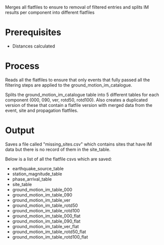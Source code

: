 Merges all flatfiles to ensure to removal of filtered entries and splits IM results per component into different flatfiles

# Prerequisites

- Distances calculated

# Process

Reads all the flatfiles to ensure that only events that fully passed all the filtering steps are applied to the ground_motion_im_catalogue.

Splits the ground_motion_im_catalogue table into 5 different tables for each component (000, 090, ver, rotd50, rotd100).
Also creates a duplicated version of these that contain a flatfile version with merged data from the event, site and propagation flatfiles.

# Output

Saves a file called "missing_sites.csv" which contains sites that have IM data but there is no record of them in the site_table.

Below is a list of all the flatfile csvs which are saved:
- earthquake_source_table
- station_magnitude_table
- phase_arrival_table
- site_table
- ground_motion_im_table_000
- ground_motion_im_table_090
- ground_motion_im_table_ver
- ground_motion_im_table_rotd50
- ground_motion_im_table_rotd100
- ground_motion_im_table_000_flat
- ground_motion_im_table_090_flat
- ground_motion_im_table_ver_flat
- ground_motion_im_table_rotd50_flat
- ground_motion_im_table_rotd100_flat
